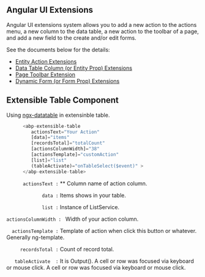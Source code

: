 ## Angular UI Extensions

Angular UI extensions system allows you to add a new action to the actions menu, a new column to the data table, a new action to the toolbar of a page, and add a new field to the create and/or edit forms.

See the documents below for the details:

* [Entity Action Extensions](Entity-Action-Extensions.md)
* [Data Table Column (or Entity Prop) Extensions](Data-Table-Column-Extensions.md)
* [Page Toolbar Extension](Page-Toolbar-Extensions.md)
* [Dynamic Form (or Form Prop) Extensions](Dynamic-Form-Extensions.md)

##  Extensible Table Component

Using [ngx-datatable](https://github.com/swimlane/ngx-datatable) in extensinble table.

````ts
      <abp-extensible-table
         actionsText="Your Action"
         [data]="items"
         [recordsTotal]="totalCount"
         [actionsColumnWidth]="38"
         [actionsTemplate]="customAction"
         [list]="list"
         (tableActivate)="onTableSelect($event)" > 
      </abp-extensible-table>
````

`       actionsText : ` ** Column name of action column.

`              data : ` Items shows in your table. 

`              list : ` Instance of ListService. 

`actionsColumnWidth : ` Width of your action column. 

`   actionsTemplate : ` Template of action when click this button or whatever. Generally ng-template.

`      recordsTotal : ` Count of record total. 

`    tableActivate  : ` It is Output(). A cell or row was focused via keyboard or mouse click.
A cell or row was focused via keyboard or mouse click.
